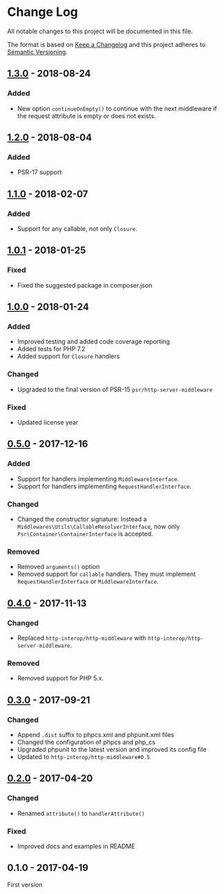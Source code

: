 # Change Log

All notable changes to this project will be documented in this file.

The format is based on [Keep a Changelog](http://keepachangelog.com/) 
and this project adheres to [Semantic Versioning](http://semver.org/).

## [1.3.0] - 2018-08-24

### Added

- New option `continueOnEmpty()` to continue with the next middleware if the request attribute is empty or does not exists.

## [1.2.0] - 2018-08-04

### Added

- PSR-17 support

## [1.1.0] - 2018-02-07

### Added

- Support for any callable, not only `Closure`.

## [1.0.1] - 2018-01-25

### Fixed

- Fixed the suggested package in composer.json

## [1.0.0] - 2018-01-24

### Added

- Improved testing and added code coverage reporting
- Added tests for PHP 7.2
- Added support for `Closure` handlers

### Changed

- Upgraded to the final version of PSR-15 `psr/http-server-middleware`

### Fixed

- Updated license year

## [0.5.0] - 2017-12-16

### Added

- Support for handlers implementing `MiddlewareInterface`.
- Support for handlers implementing `RequestHandlerInterface`.

### Changed

- Changed the constructor signature: Instead a `Middlewares\Utils\CallableResolverInterface`, now only `Psr\Container\ContainerInterface` is accepted.

### Removed

- Removed `arguments()` option
- Removed support for `callable` handlers. They must implement `RequestHandlerInterface` or `MiddlewareInterface`.

## [0.4.0] - 2017-11-13

### Changed

- Replaced `http-interop/http-middleware` with  `http-interop/http-server-middleware`.

### Removed

- Removed support for PHP 5.x.

## [0.3.0] - 2017-09-21

### Changed

- Append `.dist` suffix to phpcs.xml and phpunit.xml files
- Changed the configuration of phpcs and php_cs
- Upgraded phpunit to the latest version and improved its config file
- Updated to `http-interop/http-middleware#0.5`

## [0.2.0] - 2017-04-20

### Changed

- Renamed `attribute()` to `handlerAttribute()`

### Fixed

- Improved docs and examples in README

## 0.1.0 - 2017-04-19

First version


[1.3.0]: https://github.com/middlewares/request-handler/compare/v1.2.0...v1.3.0
[1.2.0]: https://github.com/middlewares/request-handler/compare/v1.1.0...v1.2.0
[1.1.0]: https://github.com/middlewares/request-handler/compare/v1.0.1...v1.1.0
[1.0.1]: https://github.com/middlewares/request-handler/compare/v1.0.0...v1.0.1
[1.0.0]: https://github.com/middlewares/request-handler/compare/v0.5.0...v1.0.0
[0.5.0]: https://github.com/middlewares/request-handler/compare/v0.4.0...v0.5.0
[0.4.0]: https://github.com/middlewares/request-handler/compare/v0.3.0...v0.4.0
[0.3.0]: https://github.com/middlewares/request-handler/compare/v0.2.0...v0.3.0
[0.2.0]: https://github.com/middlewares/request-handler/compare/v0.1.0...v0.2.0
